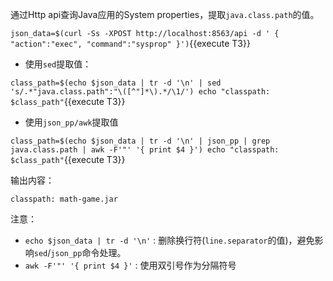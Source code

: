 通过Http api查询Java应用的System properties，提取`java.class.path`的值。

`json_data=$(curl -Ss -XPOST http://localhost:8563/api -d '
{
  "action":"exec",
  "command":"sysprop"
}')`{{execute T3}}

- 使用`sed`提取值：

`class_path=$(echo $json_data | tr -d '\n' | sed 's/.*"java.class.path":"\([^"]*\).*/\1/')
echo "classpath: $class_path"`{{execute T3}}

- 使用`json_pp/awk`提取值

`class_path=$(echo $json_data | tr -d '\n' | json_pp | grep java.class.path | awk -F'"' '{ print $4 }')
echo "classpath: $class_path"`{{execute T3}}

输出内容：

```
classpath: math-game.jar
```

注意：

- `echo $json_data | tr -d '\n'` : 删除换行符(`line.separator`的值)，避免影响`sed`/`json_pp`命令处理。
- `awk -F'"' '{ print $4 }'` : 使用双引号作为分隔符号

